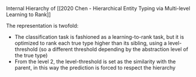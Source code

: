 Internal Hierarchy of [[2020 Chen - Hierarchical Entity Typing via Multi-level Learning to Rank]]

The representation is twofold:

-	The classification task is fashioned as a learning-to-rank task, but it is optimized to rank each true type higher than its sibling, using a level-threshold (so a different threshold depending by the abstraction level of the true type)
-	From the level 2, the level-threshold is set as the similarity with the parent, in this way the prediction is forced to respect the hierarchy  
